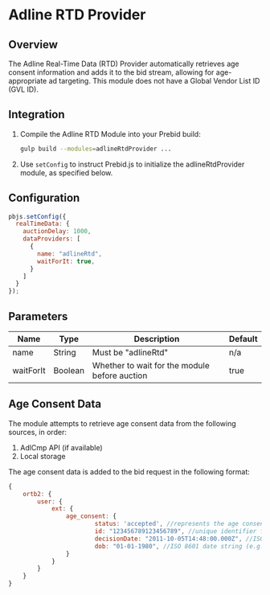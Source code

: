 # Adline RTD Provider

## Overview

The Adline Real-Time Data (RTD) Provider automatically retrieves age consent information and adds it to the bid stream, allowing for age-appropriate ad targeting. This module does not have a Global Vendor List ID (GVL ID).

## Integration

1) Compile the Adline RTD Module into your Prebid build:

    ```bash
    gulp build --modules=adlineRtdProvider ...
    ```

2) Use `setConfig` to instruct Prebid.js to initialize the adlineRtdProvider module, as specified below.

## Configuration

```javascript
pbjs.setConfig({
  realTimeData: {
    auctionDelay: 1000,
    dataProviders: [
      {
        name: "adlineRtd",
        waitForIt: true,
      }
    ]
  }
});
```
## Parameters

| Name      | Type    | Description                                  | Default |
|-----------|---------|----------------------------------------------|---------|
| name      | String  | Must be "adlineRtd"                          | n/a     |
| waitForIt | Boolean | Whether to wait for the module before auction | true    |

## Age Consent Data

The module attempts to retrieve age consent data from the following sources, in order:

1. AdlCmp API (if available)
2. Local storage

The age consent data is added to the bid request in the following format:

```javascript
{
    ortb2: {
        user: {
            ext: {
                age_consent: {
                        status: 'accepted', //represents the age consent status.
                        id: "123456789123456789", //unique identifier for the consent decision // Optional
                        decisionDate: "2011-10-05T14:48:00.000Z", //ISO 8601 date string (e.g.,"2011-10-05T14:48:00.000Z") // Optional, represents the date when the age consent decision was made
                        dob: "01-01-1980", //ISO 8601 date string (e.g., "01-01-1980") // Optional, represents the user's date of birth if provided
                }
            }
        }
    }
}
```
